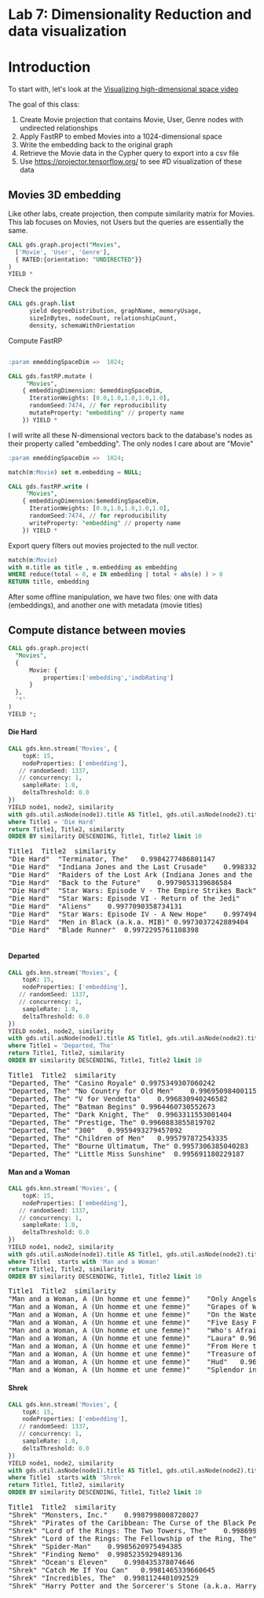# Lab 7: Dimensionality Reduction and data visualization

# Introduction

To start with, let's look at the [Visualizing high-dimensional space video](https://www.youtube.com/watch?v=wvsE8jm1GzE)

The goal of this class: 

1. Create Movie projection that contains Movie, User, Genre nodes with undirected relationships
2. Apply FastRP to embed Movies into a 1024-dimensional space
3. Write the embedding back to the original graph
4. Retrieve the Movie data in the Cypher query to export into a csv file
5. Use https://projector.tensorflow.org/ to see #D visualization of these data



## Movies 3D embedding

Like other labs, create projection, then compute similarity matrix for Movies. This lab focuses on Movies, not Users but the queries are essentially the same. 

```sql
CALL gds.graph.project("Movies", 
  ['Movie', 'User', 'Genre'], 
  { RATED:{orientation: "UNDIRECTED"}}
)
YIELD *
```

Check the projection

```sql
CALL gds.graph.list 
      yield degreeDistribution, graphName, memoryUsage,
      sizeInBytes, nodeCount, relationshipCount, 
      density, schemaWithOrientation   
```

Compute FastRP 

```sql

:param emeddingSpaceDim =>  1024;

CALL gds.fastRP.mutate (
     "Movies", 
    { embeddingDimension: $emeddingSpaceDim, 
      IterationWeights: [0.0,1.0,1.0,1.0,1.0], 
      randomSeed:7474, // for reproducibility 
      mutateProperty: "embedding" // property name
    }) YIELD *
```    

 I will write all these N-dimensional vectors back to the database's nodes
as their property called "embedding". The only nodes I care about are "Movie"


```sql
:param emeddingSpaceDim =>  1024;

match(m:Movie) set m.embedding = NULL;

CALL gds.fastRP.write (
     "Movies", 
    { embeddingDimension:$emeddingSpaceDim, 
      IterationWeights: [0.0,1.0,1.0,1.0,1.0], 
      randomSeed:7474, // for reproducibility 
      writeProperty: "embedding" // property name
    }) YIELD *
```    

Export query filters out movies projected to the null vector.

```sql
match(m:Movie) 
with m.title as title , m.embedding as embedding
WHERE reduce(total = 0, e IN embedding | total + abs(e) ) > 0
RETURN title, embedding
```    

After some offline manipulation, we have two files: one with data (embeddings), and another one with metadata (movie titles)



## Compute distance between movies

```sql
CALL gds.graph.project(
  "Movies", 
  {
      Movie: {
          properties:['embedding','imdbRating'] 
      }
  }, 
  '*'
)
YIELD *;  
```

#### Die Hard
```sql
CALL gds.knn.stream('Movies', {
    topK: 15,
    nodeProperties: ['embedding'],
   // randomSeed: 1337,
   // concurrency: 1,
    sampleRate: 1.0,
    deltaThreshold: 0.0
})
YIELD node1, node2, similarity
with gds.util.asNode(node1).title AS Title1, gds.util.asNode(node2).title AS Title2, similarity as similarity
where Title1 = 'Die Hard'
return Title1, Title2, similarity
ORDER BY similarity DESCENDING, Title1, Title2 limit 10
```

<pre>
Title1	Title2	similarity
"Die Hard"	"Terminator, The"	0.9984277486801147
"Die Hard"	"Indiana Jones and the Last Crusade"	0.9983326196670532
"Die Hard"	"Raiders of the Lost Ark (Indiana Jones and the Raiders of the Lost Ark)"	0.9979655742645264
"Die Hard"	"Back to the Future"	0.9979053139686584
"Die Hard"	"Star Wars: Episode V - The Empire Strikes Back"	0.9977610111236572
"Die Hard"	"Star Wars: Episode VI - Return of the Jedi"	0.9977155327796936
"Die Hard"	"Aliens"	0.9977090358734131
"Die Hard"	"Star Wars: Episode IV - A New Hope"	0.9974942207336426
"Die Hard"	"Men in Black (a.k.a. MIB)"	0.9973037242889404
"Die Hard"	"Blade Runner"	0.9972295761108398

</pre>


#### Departed
```sql
CALL gds.knn.stream('Movies', {
    topK: 15,
    nodeProperties: ['embedding'],
   // randomSeed: 1337,
   // concurrency: 1,
    sampleRate: 1.0,
    deltaThreshold: 0.0
})
YIELD node1, node2, similarity
with gds.util.asNode(node1).title AS Title1, gds.util.asNode(node2).title AS Title2, similarity as similarity
where Title1 = 'Departed, The'
return Title1, Title2, similarity
ORDER BY similarity DESCENDING, Title1, Title2 limit 10
```


<pre>
Title1	Title2	similarity
"Departed, The"	"Casino Royale"	0.9975349307060242
"Departed, The"	"No Country for Old Men"	0.9969509840011597
"Departed, The"	"V for Vendetta"	0.996830940246582
"Departed, The"	"Batman Begins"	0.9964460730552673
"Departed, The"	"Dark Knight, The"	0.9963311553001404
"Departed, The"	"Prestige, The"	0.9960883855819702
"Departed, The"	"300"	0.9959493279457092
"Departed, The"	"Children of Men"	0.995797872543335
"Departed, The"	"Bourne Ultimatum, The"	0.9957306385040283
"Departed, The"	"Little Miss Sunshine"	0.995691180229187
</pre>

#### Man and a Woman

```sql
CALL gds.knn.stream('Movies', {
    topK: 15,
    nodeProperties: ['embedding'],
   // randomSeed: 1337,
   // concurrency: 1,
    sampleRate: 1.0,
    deltaThreshold: 0.0
})
YIELD node1, node2, similarity
with gds.util.asNode(node1).title AS Title1, gds.util.asNode(node2).title AS Title2, similarity as similarity
where Title1  starts with 'Man and a Woman'
return Title1, Title2, similarity
ORDER BY similarity DESCENDING, Title1, Title2 limit 10
```

<pre>
Title1	Title2	similarity
"Man and a Woman, A (Un homme et une femme)"	"Only Angels Have Wings"	0.9659013748168945
"Man and a Woman, A (Un homme et une femme)"	"Grapes of Wrath, The"	0.964605450630188
"Man and a Woman, A (Un homme et une femme)"	"On the Waterfront"	0.9645355343818665
"Man and a Woman, A (Un homme et une femme)"	"Five Easy Pieces"	0.9639807939529419
"Man and a Woman, A (Un homme et une femme)"	"Who's Afraid of Virginia Woolf?"	0.9639459848403931
"Man and a Woman, A (Un homme et une femme)"	"Laura"	0.9637002944946289
"Man and a Woman, A (Un homme et une femme)"	"From Here to Eternity"	0.963015079498291
"Man and a Woman, A (Un homme et une femme)"	"Treasure of the Sierra Madre, The"	0.9628220796585083
"Man and a Woman, A (Un homme et une femme)"	"Hud"	0.9624794721603394
"Man and a Woman, A (Un homme et une femme)"	"Splendor in the Grass"	0.9619113206863403
</pre>



#### Shrek

```sql
CALL gds.knn.stream('Movies', {
    topK: 15,
    nodeProperties: ['embedding'],
   // randomSeed: 1337,
   // concurrency: 1,
    sampleRate: 1.0,
    deltaThreshold: 0.0
})
YIELD node1, node2, similarity
with gds.util.asNode(node1).title AS Title1, gds.util.asNode(node2).title AS Title2, similarity as similarity
where Title1  starts with 'Shrek'
return Title1, Title2, similarity
ORDER BY similarity DESCENDING, Title1, Title2 limit 10
```

<pre>
Title1	Title2	similarity
"Shrek"	"Monsters, Inc."	0.9987998008728027
"Shrek"	"Pirates of the Caribbean: The Curse of the Black Pearl"	0.9987106323242188
"Shrek"	"Lord of the Rings: The Two Towers, The"	0.9986993074417114
"Shrek"	"Lord of the Rings: The Fellowship of the Ring, The"	0.9986408948898315
"Shrek"	"Spider-Man"	0.9985620975494385
"Shrek"	"Finding Nemo"	0.9985235929489136
"Shrek"	"Ocean's Eleven"	0.998435378074646
"Shrek"	"Catch Me If You Can"	0.9981465339660645
"Shrek"	"Incredibles, The"	0.9981124401092529
"Shrek"	"Harry Potter and the Sorcerer's Stone (a.k.a. Harry Potter and the Philosopher's Stone)"	0.9981110095977783
</pre>